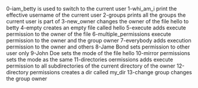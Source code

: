 0-iam_betty is used to switch to the current user
1-whi_am_i print the effective username of the current user
2-groups prints all the groups the current user is part of
3-new_owner changes the owner of the file hello to betty
4-empty creates an empty file called hello
5-execute adds execute permission to the owner of the file
6-multiple_permissions execute permission to the owner and the group owner
7-everybody adds execution permission to the owner and others
8-Jame Bond sets permission to other user only
9-John Doe sets the mode of the file hello
10-mirror permissions sets the mode as the same
11-directories oermissions adds execute permission to all subdirectories of the current directory of the owner
12-directory permissions creates a dir called my_dir
13-change group changes the group owner 
